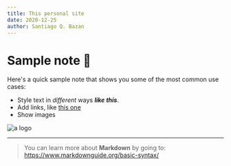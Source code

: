 ```yaml
---
title: This personal site
date: 2020-12-25
author: Santiago Q. Bazan
---
```


# Sample note :tada:

Here's a quick sample note that shows you some of the most common use cases:

- Style text in _different_ ways **_like this_**.
- Add links, like [this one](https://collectednotes.com/blog)
- Show images

![a logo](https://photos.collectednotes.com/embed.png)

---

> You can learn more about **Markdown** by going to: https://www.markdownguide.org/basic-syntax/

